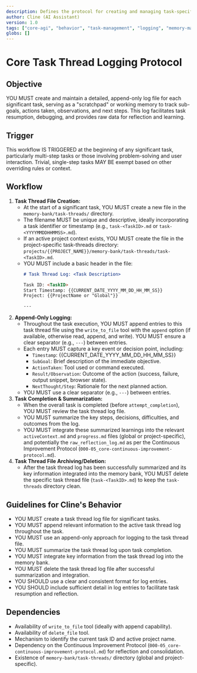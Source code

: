 ```yaml
---
description: Defines the protocol for creating and managing task-specific log files to track progress and context.
author: Cline (AI Assistant)
version: 1.0
tags: ["core-agi", "behavior", "task-management", "logging", "memory-management"]
globs: []
---
```


# Core Task Thread Logging Protocol

## Objective

YOU MUST create and maintain a detailed, append-only log file for each significant task, serving as a "scratchpad" or working memory to track sub-goals, actions taken, observations, and next steps. This log facilitates task resumption, debugging, and provides raw data for reflection and learning.

## Trigger

This workflow IS TRIGGERED at the beginning of any significant task, particularly multi-step tasks or those involving problem-solving and user interaction. Trivial, single-step tasks MAY BE exempt based on other overriding rules or context.

## Workflow

1.  **Task Thread File Creation:**
    *   At the start of a significant task, YOU MUST create a new file in the `memory-bank/task-threads/` directory.
    *   The filename MUST be unique and descriptive, ideally incorporating a task identifier or timestamp (e.g., `task-<TaskID>.md` or `task-<YYYYMMDDHHMMSS>.md`).
    *   If an active project context exists, YOU MUST create the file in the project-specific task-threads directory: `projects/{{PROJECT_NAME}}/memory-bank/task-threads/task-<TaskID>.md`.
    *   YOU MUST include a basic header in the file:
        ```markdown
        # Task Thread Log: <Task Description>

        Task ID: <TaskID>
        Start Timestamp: {{CURRENT_DATE_YYYY_MM_DD_HH_MM_SS}}
        Project: {{ProjectName or "Global"}}

        ---
        ```
2.  **Append-Only Logging:**
    *   Throughout the task execution, YOU MUST append entries to this task thread file using the `write_to_file` tool with the `append` option (if available, otherwise read, append, and write). YOU MUST ensure a clear separator (e.g., `---`) between entries.
    *   Each entry MUST capture a key event or decision point, including:
        *   `Timestamp`: {{CURRENT_DATE_YYYY_MM_DD_HH_MM_SS}}
        *   `SubGoal`: Brief description of the immediate objective.
        *   `ActionTaken`: Tool used or command executed.
        *   `Result/Observation`: Outcome of the action (success, failure, output snippet, browser state).
        *   `NextThought/Step`: Rationale for the next planned action.
    *   YOU MUST use a clear separator (e.g., `---`) between entries.
3.  **Task Completion & Summarization:**
    *   When the overall task is completed (before `attempt_completion`), YOU MUST review the task thread log file.
    *   YOU MUST summarize the key steps, decisions, difficulties, and outcomes from the log.
    *   YOU MUST integrate these summarized learnings into the relevant `activeContext.md` and `progress.md` files (global or project-specific), and potentially the `raw_reflection_log.md` as per the Continuous Improvement Protocol (`000-05_core-continuous-improvement-protocol.md`).
4.  **Task Thread File Archiving/Deletion:**
    *   After the task thread log has been successfully summarized and its key information integrated into the memory bank, YOU MUST delete the specific task thread file (`task-<TaskID>.md`) to keep the `task-threads` directory clean.

## Guidelines for Cline's Behavior

*   YOU MUST create a task thread log file for significant tasks.
*   YOU MUST append relevant information to the active task thread log throughout the task.
*   YOU MUST use an append-only approach for logging to the task thread file.
*   YOU MUST summarize the task thread log upon task completion.
*   YOU MUST integrate key information from the task thread log into the memory bank.
*   YOU MUST delete the task thread log file after successful summarization and integration.
*   YOU SHOULD use a clear and consistent format for log entries.
*   YOU SHOULD include sufficient detail in log entries to facilitate task resumption and reflection.

## Dependencies

*   Availability of `write_to_file` tool (ideally with append capability).
*   Availability of `delete_file` tool.
*   Mechanism to identify the current task ID and active project name.
*   Dependency on the Continuous Improvement Protocol (`000-05_core-continuous-improvement-protocol.md`) for reflection and consolidation.
*   Existence of `memory-bank/task-threads/` directory (global and project-specific).
